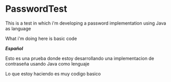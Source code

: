 # PasswordTest
This is a test in which i'm developing a password implementation using Java as language

What i'm doing here is basic code

***Español***

Esto es una prueba donde estoy desarrollando una implementacion de contraseña usando Java como lenguaje

Lo que estoy haciendo es muy codigo basico
